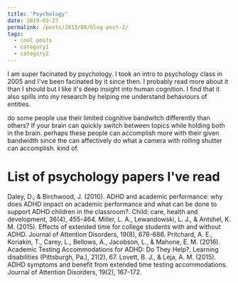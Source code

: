 ```yaml
---
title: 'Psychology'
date: 2019-03-27
permalink: /posts/2013/08/blog-post-2/
tags:
  - cool posts
  - category1
  - category2
---
```


I am super facinated by psychology. I took an intro to psychology class in 2005 and I've been facinated by it since then. I probably read more about it than I should but I like it's deep insight into human cognition. I find that it also spills into my research by helping me understand behaviours of entities. 


do some people use their limited cognitive bandwitch differently than others? If your brain can quickly switch between topics while holding both in the brain. perhaps these people can accomplish more with their given bandwidth since the can affectively do what a camera with rolling shutter can accomplish. kind of.  

List of psychology papers I've read
======
Daley, D., & Birchwood, J. (2010). ADHD and academic performance: why does ADHD impact on academic performance and what can be done to support ADHD children in the classroom?. Child: care, health and development, 36(4), 455-464.
Miller, L. A., Lewandowski, L. J., & Antshel, K. M. (2015). Effects of extended time for college students with and without ADHD. Journal of Attention Disorders, 19(8), 678-686.
Pritchard, A. E., Koriakin, T., Carey, L., Bellows, A., Jacobson, L., & Mahone, E. M. (2016). Academic Testing Accommodations for ADHD: Do They Help?. Learning disabilities (Pittsburgh, Pa.), 21(2), 67.
Lovett, B. J., & Leja, A. M. (2015). ADHD symptoms and benefit from extended time testing accommodations. Journal of Attention Disorders, 19(2), 167-172.
